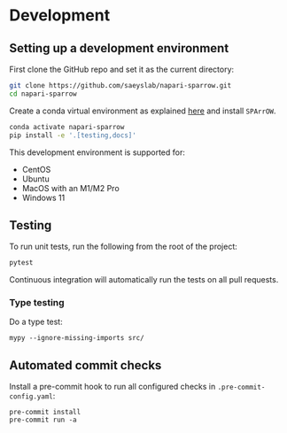 # Development

## Setting up a development environment

First clone the GitHub repo and set it as the current directory:

```bash
git clone https://github.com/saeyslab/napari-sparrow.git
cd napari-sparrow
```

Create a conda virtual environment as explained [here](./installation.md) and install `SPArrOW`.

```bash
conda activate napari-sparrow
pip install -e '.[testing,docs]'
```

This development environment is supported for:

- CentOS
- Ubuntu
- MacOS with an M1/M2 Pro
- Windows 11

## Testing

To run unit tests, run the following from the root of the project:

```bash
pytest
```

Continuous integration will automatically run the tests on all pull requests.

### Type testing

Do a type test:

```
mypy --ignore-missing-imports src/
```

## Automated commit checks

Install a pre-commit hook to run all configured checks in `.pre-commit-config.yaml`:

```
pre-commit install
pre-commit run -a
```
